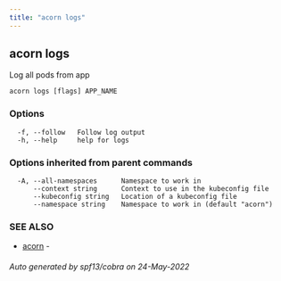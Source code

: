 ```yaml
---
title: "acorn logs"
---
```

## acorn logs

Log all pods from app

```
acorn logs [flags] APP_NAME
```

### Options

```
  -f, --follow   Follow log output
  -h, --help     help for logs
```

### Options inherited from parent commands

```
  -A, --all-namespaces      Namespace to work in
      --context string      Context to use in the kubeconfig file
      --kubeconfig string   Location of a kubeconfig file
      --namespace string    Namespace to work in (default "acorn")
```

### SEE ALSO

* [acorn](acorn.md)	 - 

###### Auto generated by spf13/cobra on 24-May-2022
